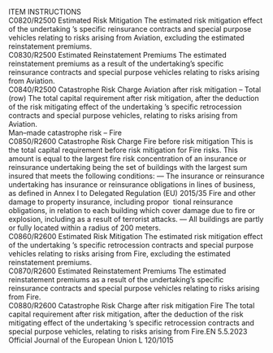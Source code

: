  
ITEM  INSTRUCTIONS  
C0820/R2500  Estimated Risk Mitigation  The estimated risk mitigation effect of the undertaking ’s specific reinsurance 
contracts and special purpose vehicles relating to risks arising from Aviation, 
excluding the estimated reinstatement premiums.  
C0830/R2500  Estimated Reinstatement 
Premiums  The estimated reinstatement premiums as a result of the undertaking’s specific 
reinsurance contracts and special purpose vehicles relating to risks arising from 
Aviation.  
C0840/R2500  Catastrophe Risk Charge 
Aviation after risk mitigation – 
Total (row)  The total capital requirement after risk mitigation, after the deduction of the risk 
mitigating effect of the undertaking ’s specific retrocession contracts and special 
purpose vehicles, relating to risks arising from Aviation.  
Man–made 
catastrophe risk 
– Fire  
C0850/R2600  Catastrophe Risk Charge Fire 
before risk mitigation  This is the total capital requirement before risk mitigation for Fire risks. 
This amount is equal to the largest fire risk concentration of an insurance or 
reinsurance undertaking being the set of buildings with the largest sum insured 
that meets the following conditions: 
— The insurance or reinsurance undertaking has insurance or reinsurance 
obligations in lines of business, as defined in Annex I to Delegated Regulation 
(EU) 2015/35 Fire and other damage to property insurance, including propor ­
tional reinsurance obligations, in relation to each building which cover 
damage due to fire or explosion, including as a result of terrorist attacks. 
— All buildings are partly or fully located within a radius of 200 meters.  
C0860/R2600  Estimated Risk Mitigation  The estimated risk mitigation effect of the undertaking ’s specific retrocession 
contracts and special purpose vehicles relating to risks arising from Fire, 
excluding the estimated reinstatement premiums.  
C0870/R2600  Estimated Reinstatement 
Premiums  The estimated reinstatement premiums as a result of the undertaking’s specific 
reinsurance contracts and special purpose vehicles relating to risks arising from 
Fire.  
C0880/R2600  Catastrophe Risk Charge after 
risk mitigation Fire  The total capital requirement after risk mitigation, after the deduction of the risk 
mitigating effect of the undertaking ’s specific retrocession contracts and special 
purpose vehicles, relating to risks arising from Fire.EN  5.5.2023 Official Journal of the European Union L 120/1015